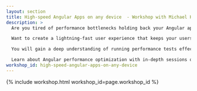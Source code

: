 ```yaml
---
layout: section
title: High-speed Angular Apps on any device  - Workshop with Michael Hladky - NG-DE 2024 - Angular Conference - Bonn
description: >
  Are you tired of performance bottlenecks holding back your Angular apps?

  Want to create a lightning-fast user experience that keeps your users engaged? Look no further! Our intensive hands-on workshop is designed to help you master Angular performance optimization and refining your app's performance in every way.

  You will gain a deep understanding of running performance tests effectively and utilizing performance metrics to optimize your Angular application.

  Learn about Angular performance optimization with in-depth sessions on optimizing JavaScript code, native rendering performance, and much more. Get ready to supercharge your Angular applications with our engaging and interactive workshop!
workshop_id: high-speed-angular-apps-on-any-device
---
```


{% include workshop.html workshop_id=page.workshop_id %}

